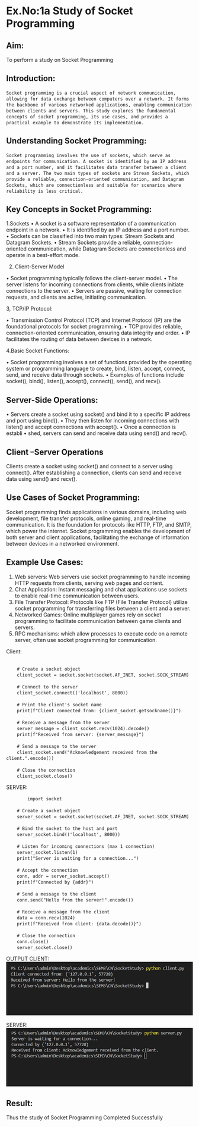 # Ex.No:1a  			Study of Socket Programming

## Aim: 
To perform a study on Socket Programming
## Introduction:

 	Socket programming is a crucial aspect of network communication, allowing for data exchange between computers over a network. It forms the backbone of various networked applications, enabling communication between clients and servers. This study explores the fundamental concepts of socket programming, its use cases, and provides a practical example to demonstrate its implementation.
## Understanding Socket Programming:
	Socket programming involves the use of sockets, which serve as endpoints for communication. A socket is identified by an IP address and a port number, and it facilitates data transfer between a client and a server. The two main types of sockets are Stream Sockets, which provide a reliable, connection-oriented communication, and Datagram Sockets, which are connectionless and suitable for scenarios where reliability is less critical.
## Key Concepts in Socket Programming:
1.Sockets
•	A socket is a software representation of a communication endpoint in a network.
•	It is identified by an IP address and a port number.
•	Sockets can be classified into two main types: Stream Sockets and Datagram Sockets.
•	Stream Sockets provide a reliable, connection-oriented communication, while Datagram Sockets are connectionless and operate in a best-effort mode.

2. Client-Server Model

•	Socket programming typically follows the client-server model.
•	The server listens for incoming connections from clients, while clients initiate connections to the server.
•	Servers are passive, waiting for connection requests, and clients are active, initiating communication.

3, TCP/IP Protocol:

•	Transmission Control Protocol (TCP) and Internet Protocol (IP) are the foundational protocols for socket programming.
•	TCP provides reliable, connection-oriented communication, ensuring data integrity and order.
•	IP facilitates the routing of data between devices in a network.

4.Basic Socket Functions:

•	Socket programming involves a set of functions provided by the operating system or programming language to create, bind, listen, accept, connect, send, and receive data through sockets.
•	Examples of functions include socket(), bind(), listen(), accept(), connect(), send(), and recv().

## Server-Side Operations:

•	Servers create a socket using socket() and bind it to a specific IP address and port using bind().
•	They then listen for incoming connections with listen() and accept connections with accept().
•	Once a connection is establi
•	shed, servers can send and receive data using send() and recv().

## Client –Server Operations

Clients create a socket using socket() and connect to a server using connect().
After establishing a connection, clients can send and receive data using send() and recv().

## Use Cases of Socket Programming:
Socket programming finds applications in various domains, including web development, file transfer protocols, online gaming, and real-time communication. It is the foundation for protocols like HTTP, FTP, and SMTP, which power the internet. Socket programming enables the development of both server and client applications, facilitating the exchange of information between devices in a networked environment.
## Example Use Cases:

1.	Web servers: Web servers use socket programming to handle incoming HTTP requests from clients, serving web pages and content.
2.	Chat Application: Instant messaging and chat applications use sockets to enable real-time communication between users.
3.	File Transfer Protocol: Protocols like FTP (File Transfer Protocol) utilize socket programming for transferring files between a client and a server.
4.	Networked Games: Online multiplayer games rely on socket programming to facilitate communication between game clients and servers.
5.	RPC mechanisms: which allow processes to execute code on a remote server, often use socket programming for communication.

Client:
```	import socket
	
	# Create a socket object
	client_socket = socket.socket(socket.AF_INET, socket.SOCK_STREAM)
	
	# Connect to the server
	client_socket.connect(('localhost', 8000))
	
	# Print the client's socket name
	print(f"Client connected from: {client_socket.getsockname()}")
	
	# Receive a message from the server
	server_message = client_socket.recv(1024).decode()
	print(f"Received from server: {server_message}")
	
	# Send a message to the server
	client_socket.send("Acknowledgement received from the client.".encode())
	
	# Close the connection
	client_socket.close()
```	
SERVER:
```
		import socket
	
	# Create a socket object
	server_socket = socket.socket(socket.AF_INET, socket.SOCK_STREAM)
	
	# Bind the socket to the host and port
	server_socket.bind(('localhost', 8000))
	
	# Listen for incoming connections (max 1 connection)
	server_socket.listen(1)
	print("Server is waiting for a connection...")
	
	# Accept the connection
	conn, addr = server_socket.accept()
	print(f"Connected by {addr}")
	
	# Send a message to the client
	conn.send("Hello from the server!".encode())
	
	# Receive a message from the client
	data = conn.recv(1024)
	print(f"Received from client: {data.decode()}")
	
	# Close the connection
	conn.close()
	server_socket.close()
```
OUTPUT CLIENT:
![alt text](image.png)

SERVER:
![alt text](image-1.png)


## Result:
Thus the study of Socket Programming Completed Successfully
